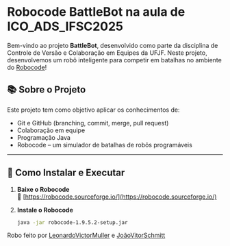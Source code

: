 # Robocode BattleBot na aula de ICO_ADS_IFSC2025


Bem-vindo ao projeto **BattleBot**, desenvolvido como parte da disciplina de Controle de Versão e Colaboração em Equipes da UFJF. Neste projeto, desenvolvemos um robô inteligente para competir em batalhas no ambiente do [Robocode](https://robocode.sourceforge.io/)!

## 📚 Sobre o Projeto

Este projeto tem como objetivo aplicar os conhecimentos de:

- Git e GitHub (branching, commit, merge, pull request)
- Colaboração em equipe
- Programação Java
- Robocode – um simulador de batalhas de robôs programáveis

---

## 🚀 Como Instalar e Executar

1. **Baixe o Robocode**  
   🔗 [https://robocode.sourceforge.io/](https://robocode.sourceforge.io/)

2. **Instale o Robocode**
   ```bash
   java -jar robocode-1.9.5.2-setup.jar

<!--chmod +x robocode.sh-->
Robo feito por [LeonardoVictorMuller](https://github.com/LeonardoVictorMuller) e [JoãoVitorSchmitt](https://github.com/joaovs2004)


